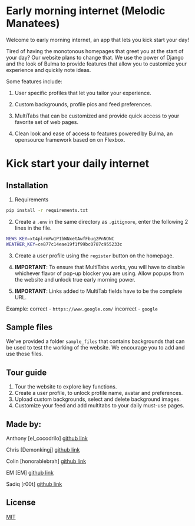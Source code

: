 # Early morning internet (Melodic Manatees)
Welcome to early morning internet, an app that lets you kick start your day!

Tired of having the monotonous homepages that greet you at the start of your day? Our website plans to change that. We use the power of Django and the look of Bulma to provide features that allow you to customize your experience and quickly note ideas.

Some features include:

1. User specific profiles that let you tailor your experience.

2. Custom backgrounds, profile pics and feed preferences.

3. MultiTabs that can be customized and provide quick access to your favorite set of web pages. 

4. Clean look and ease of access to features powered by Bulma, an opensource framework based on on Flexbox. 


# Kick start your daily internet



## Installation

1. Requirements

```bash
pip install -r requirements.txt
```
2. Create a `.env` in the same directory as `.gitignore`, enter the following 2 lines in the file.
```bash
NEWS_KEY=xt4plrmPw1P1bWNxetAwfFbug2PnNONC
WEATHER_KEY=ce877c14eae19f1f99bc0787c955233c
```
3. Create a user profile using the `register` button on the homepage.

4. **IMPORTANT**: To ensure that MultiTabs works, you will have to disable whichever flavor of pop-up blocker you are using. Allow popups from the website and unlock true early morning power. 

5. **IMPORTANT**: Links added to MultiTab fields have to be the complete URL. 

Example: correct - `https://www.google.com/` incorrect - `google` 

## Sample files
We've provided a folder `sample_files` that contains backgrounds that can be used to test the working of the website. We encourage you to add and use those files. 

## Tour guide

1. Tour the website to explore key functions.
2. Create a user profile, to unlock profile name, avatar and preferences.
3. Upload custom backgrounds, select and delete background images. 
4. Customize your feed and add multitabs to your daily must-use pages.

## Made by:
Anthony [el_cocodrilo] [github link](https://github.com/aedwardg)

Chris [Demonkingj] [github link](https://github.com/cdrandin)

Colin [honorablebrah] [github link](https://github.com/ccbass)

EM [EM] [github link](https://github.com/eunminlee)

Sadiq [r00t] [github link](https://github.com/sadiq-pasha)

## License
[MIT](https://choosealicense.com/licenses/mit/)

